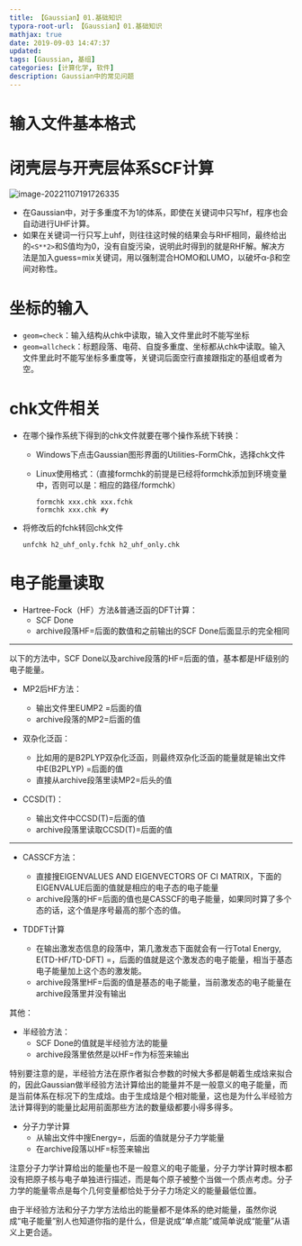 ```yaml
---
title: 【Gaussian】01.基础知识
typora-root-url: 【Gaussian】01.基础知识
mathjax: true
date: 2019-09-03 14:47:37
updated:
tags: [Gaussian, 基组]
categories: [计算化学, 软件]
description: Gaussian中的常见问题
---
```






# 输入文件基本格式





# 闭壳层与开壳层体系SCF计算

![image-20221107191726335](/image-20221107191726335.png)

- 在Gaussian中，对于多重度不为1的体系，即使在关键词中只写hf，程序也会自动进行UHF计算。
- 如果在关键词一行只写上uhf，则往往这时候的结果会与RHF相同，最终给出的`<S**2>`和S值均为0，没有自旋污染，说明此时得到的就是RHF解。解决方法是加入guess=mix关键词，用以强制混合HOMO和LUMO，以破坏α-β和空间对称性。

# 坐标的输入

- `geom=check`：输入结构从chk中读取，输入文件里此时不能写坐标
- `geom=allcheck`：标题段落、电荷、自旋多重度、坐标都从chk中读取。输入文件里此时不能写坐标多重度等，关键词后面空行直接跟指定的基组或者为空。





# chk文件相关

- 在哪个操作系统下得到的chk文件就要在哪个操作系统下转换：

  - Windows下点击Gaussian图形界面的Utilities-FormChk，选择chk文件

  - Linux使用格式：（直接formchk的前提是已经将formchk添加到环境变量中，否则可以是：相应的路径/formchk）

    ```
    formchk xxx.chk xxx.fchk
    formchk xxx.chk #y
    ```


- 将修改后的fchk转回chk文件

  ```
  unfchk h2_uhf_only.fchk h2_uhf_only.chk
  ```

  





# 电子能量读取

- Hartree-Fock（HF）方法&普通泛函的DFT计算：
  - SCF Done
  - archive段落HF=后面的数值和之前输出的SCF Done后面显示的完全相同

------

以下的方法中，SCF Done以及archive段落的HF=后面的值，基本都是HF级别的电子能量。

- MP2后HF方法：
  - 输出文件里EUMP2 =后面的值
  - archive段落的MP2=后面的值

- 双杂化泛函：
  - 比如用的是B2PLYP双杂化泛函，则最终双杂化泛函的能量就是输出文件中E(B2PLYP) =后面的值
  - 直接从archive段落里读MP2=后头的值

- CCSD(T)：
  - 输出文件中CCSD(T)=后面的值
  - archive段落里读取CCSD(T)=后面的值

------

- CASSCF方法：
  - 直接搜EIGENVALUES AND  EIGENVECTORS OF CI MATRIX，下面的EIGENVALUE后面的值就是相应的电子态的电子能量
  - archive段落的HF=后面的值也是CASSCF的电子能量，如果同时算了多个态的话，这个值是序号最高的那个态的值。

- TDDFT计算
  - 在输出激发态信息的段落中，第几激发态下面就会有一行Total Energy, E(TD-HF/TD-DFT) =，后面的值就是这个激发态的电子能量，相当于基态电子能量加上这个态的激发能。
  - archive段落里HF=后面的值是基态的电子能量，当前激发态的电子能量在archive段落里并没有输出

其他：

- 半经验方法：
  - SCF Done的值就是半经验方法的能量
  - archive段落里依然是以HF=作为标签来输出

​		特别要注意的是，半经验方法在原作者拟合参数的时候大多都是朝着生成焓来拟合的，因此Gaussian做半经验方法计算给出的能量并不是一般意义的电子能量，而是当前体系在标况下的生成焓。由于生成焓是个相对能量，这也是为什么半经验方法计算得到的能量比起用前面那些方法的数量级都要小得多得多。

- 分子力学计算
  - 从输出文件中搜Energy=，后面的值就是分子力学能量
  - 在archive段落以HF=标签来输出

​		注意分子力学计算给出的能量也不是一般意义的电子能量，分子力学计算时根本都没有把原子核与电子单独进行描述，而是每个原子被整个当做一个质点考虑。分子力学的能量零点是每个几何变量都恰处于分子力场定义的能量最低位置。

​		由于半经验方法和分子力学方法给出的能量都不是体系的绝对能量，虽然你说成“电子能量”别人也知道你指的是什么，但是说成“单点能”或简单说成“能量”从语义上更合适。
